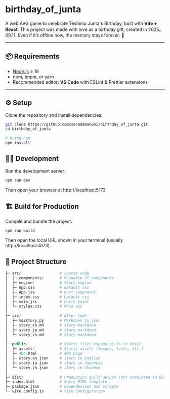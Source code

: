 # birthday_of_junta
A web AVG game to celebrate Teshima Junta's Birthday, built with **Vite + React**.
This project was made with love as a birthday gift, created in 2025。09.11. 
Even if it’s offline now, the memory stays forever. 💫

---
## 📦 Requirements

- [Node.js](https://nodejs.org/) ≥ 18  
- npm, [pnpm](https://pnpm.io/), or yarn  
- Recommended editor: **VS Code** with ESLint & Prettier extensions
---

## ⚙️ Setup

Clone the repository and install dependencies:

```bash
git clone https://github.com/sanadamakomi/birthday_of_junta.git
cd birthday_of_junta

# Using npm
npm install
```
## 🧑‍💻 Development

Run the development server:

```bash
npm run dev
```
Then open your browser at http://localhost:5173

## 🏗️ Build for Production
Compile and bundle the project:

```bash
npm run build
```
Then open the local URL shown in your terminal (usually http://localhost:4173).

## 📁 Project Structure

```php
├─ src/                 # Source code
│  ├─ components/       # Reusable UI components
│  ├─ engine/           # Story engine
│  ├─ App.css           # Default css
│  ├─ App.jsx           # Root component
│  ├─ index.css         # Default css
│  ├─ main.jsx          # Entry point
│  └─ styles.css        # Main css
│
├─ src/                 # Other code
│  ├─ md2story.py       # Markdown to json
│  ├─ story_en.md       # Story markdown
│  ├─ story_jp.md       # Story markdown
│  └─ story_zn.md       # Story markdown
│
├─ public/              # Static files copied as-is to dist/
│  ├─ assets/           # Static assets (images, fonts, etc.)
│  ├─ 404.html          # 404 page
│  ├─ story.en.json     # story in English
│  ├─ story.ja.json     # story in Japanese
│  └─ story.zh.json     # story in Chinese
│
├─ dist/                # Production build output (not committed to Git)
├─ index.html           # Entry HTML template
├─ package.json         # Dependencies and scripts
└─ vite.config.js       # Vite configuration
```
